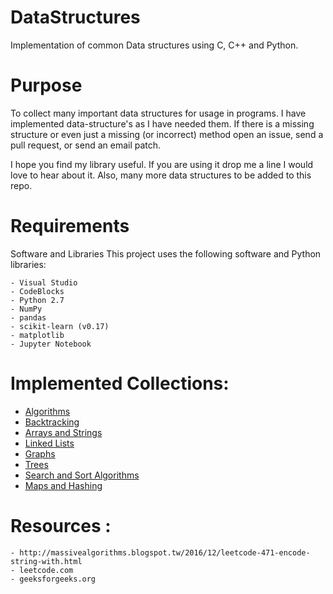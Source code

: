 # DataStructures
Implementation of common Data structures using C, C++ and Python.

# Purpose

To collect many important data structures for usage in programs. I have implemented data-structure's as I have needed them. If there is a missing structure or even just a missing (or incorrect) method open an issue, send a pull request, or send an email patch.

I hope you find my library useful. If you are using it drop me a line I would love to hear about it. Also, many more data structures to be added to this repo.

# Requirements 

Software and Libraries This project uses the following software and Python libraries:
	
	- Visual Studio
	- CodeBlocks
	- Python 2.7
	- NumPy
	- pandas
	- scikit-learn (v0.17)
	- matplotlib
	- Jupyter Notebook


# Implemented Collections:
  - <a href="https://github.com/saiabhishekgv/DataStructures/tree/master/Algorithms"> Algorithms</a>
  - <a href="https://github.com/saiabhishekgv/DataStructures/tree/master/Algorithms/Backtracking"> Backtracking</a>
  - <a href="https://github.com/saiabhishekgv/DataStructures/tree/master/ArraysandStrings"> Arrays and Strings </a>
  - <a href="https://github.com/saiabhishekgv/DataStructures/tree/master/LinkedList"> Linked Lists</a>
  - <a href="https://github.com/saiabhishekgv/DataStructures/tree/master/Graph"> Graphs </a>
  - <a href="https://github.com/saiabhishekgv/DataStructures/tree/master/Trees"> Trees </a>
  - <a href="https://github.com/saiabhishekgv/DataStructures/tree/master/sortand%20search"> Search and Sort Algorithms</a>
  - <a href="https://github.com/saiabhishekgv/DataStructures/tree/master/Maps%20and%20Hashing"> Maps and Hashing</a>

# Resources : 

	- http://massivealgorithms.blogspot.tw/2016/12/leetcode-471-encode-string-with.html
	- leetcode.com
	- geeksforgeeks.org
	
   
  
